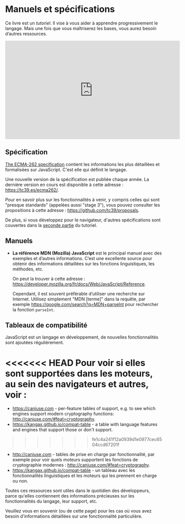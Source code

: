 
# Manuels et spécifications

Ce livre est un *tutoriel*. Il vise à vous aider à apprendre progressivement le langage. Mais une fois que vous maîtriserez les bases, vous aurez besoin d’autres ressources.

<iframe width="560" height="315" src="https://www.youtube.com/embed/TqQs_MKMqwU" frameborder="0" allow="accelerometer; autoplay; clipboard-write; encrypted-media; gyroscope; picture-in-picture" allowfullscreen></iframe>

## Spécification

[The ECMA-262 specification](https://www.ecma-international.org/publications/standards/Ecma-262.htm) contient les informations les plus détaillées et formalisées sur JavaScript. C'est elle qui définit le langage.

Une nouvelle version de la spécification est publiée chaque année. La dernière version en cours est disponible à cette adresse : <https://tc39.es/ecma262/>.

Pour en savoir plus sur les fonctionnalités à venir, y compris celles qui sont "presque standards" (appelées aussi "stage 3"), vous pouvez consulter les propositions à cette adresse : <https://github.com/tc39/proposals>.

De plus, si vous développez pour le navigateur, d'autres spécifications sont couvertes dans la [seconde partie](info:browser-environment) du tutoriel.

## Manuels

- **La référence MDN (Mozilla) JavaScript** est le principal manuel avec des exemples et d’autres informations. C’est une excellente source pour obtenir des informations détaillées sur les fonctions linguistiques, les méthodes, etc.

    On peut la trouver à cette adresse : <https://developer.mozilla.org/fr/docs/Web/JavaScript/Reference>.

  Cependant, il est souvent préférable d’utiliser une recherche sur Internet. Utilisez simplement "MDN [terme]" dans la requête, par exemple <https://google.com/search?q=MDN+parseInt> pour rechercher la fonction `parseInt`.


## Tableaux de compatibilité

JavaScript est un langage en développement, de nouvelles fonctionnalités sont ajoutées régulièrement.

<<<<<<< HEAD
Pour voir si elles sont supportées dans les moteurs, au sein des navigateurs et autres, voir :
=======
- <https://caniuse.com> - per-feature tables of support, e.g. to see which engines support modern cryptography functions: <http://caniuse.com/#feat=cryptography>.
- <https://kangax.github.io/compat-table> - a table with language features and engines that support those or don't support.
>>>>>>> fe1c4a241f12a0939d1e0977cec6504ccd67201f

- <http://caniuse.com> - tables de prise en charge par fonctionnalité, par exemple pour voir quels moteurs supportent les fonctions de cryptographie modernes : <http://caniuse.com/#feat=cryptography>.
- <https://kangax.github.io/compat-table> - un tableau avec les fonctionnalités linguistiques et les moteurs qui les prennent en charge ou non.

Toutes ces ressources sont utiles dans le quotidien des développeurs, parce qu'elles contiennent des informations précieuses sur les fonctionnalités du langage, leur support, etc.

Veuillez vous en souvenir (ou de cette page) pour les cas où vous avez besoin d'informations détaillées sur une fonctionnalité particulière.
